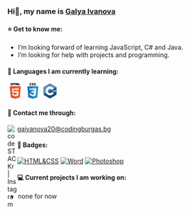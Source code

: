 ### Hi👋, my name is [Galya Ivanova](https://github.com/GAIvanova20)

#### ⭐️ Get to know me:
- I’m looking forward of learning JavaScript, C# and Java.
- I’m looking for help with projects and programming.

#### 🌱 Languages I am currently learning:
<code><img alt="HTML5" width="35px" src="https://raw.githubusercontent.com/github/explore/80688e429a7d4ef2fca1e82350fe8e3517d3494d/topics/html/html.png" ></code>
<code><img alt="CSS3" width="35px" src="https://raw.githubusercontent.com/github/explore/80688e429a7d4ef2fca1e82350fe8e3517d3494d/topics/css/css.png" ></code>
<code><img alt="C++" width="35px" src="https://raw.githubusercontent.com/github/explore/80688e429a7d4ef2fca1e82350fe8e3517d3494d/topics/cpp/cpp.png" ></code>

#### 🌌 Contact me through:
gaivanova20@codingburgas.bg
<a href = "https://www.instagram.com/sunshinebeep123"><img align="left" alt="codeSTACKr | Instagram" width="22px" src="https://cdn.jsdelivr.net/npm/simple-icons@v3/icons/instagram.svg" /></a>

#### 🏅 Badges:
<a href = "https://www.credly.com/earner/earned/badge/9ef7bd88-d091-4ab2-808b-230a3cffbd36"><img alt="HTML&CSS" width="50px" src="https://images.credly.com/size/680x680/images/241488f4-9110-41aa-804e-51a8f8ba430d/MTA-Introduction_to_Programming_Using_HTML_and_CSS-600x600.png" ></a>
<a href = "https://www.credly.com/earner/earned/badge/d0e35c3d-7087-42e6-aec1-15fd37d326c7"><img alt="Word" width="50px" src="https://images.credly.com/size/680x680/images/fd092703-61db-4e9f-9c7c-2211d44ca87d/MOS_Word.png" ></a>
<a href = "https://www.credly.com/earner/earned/badge/043848bb-8b40-4f1e-9cdd-d5c68c30d1da"><img alt="Photoshop" width="50px" src="https://images.credly.com/size/680x680/images/002ad9b8-519d-4771-8d15-f5953a1e695f/Photoshop_Badge.png" ></a>

#### 💻 Current projects I am working on:
- none for now
